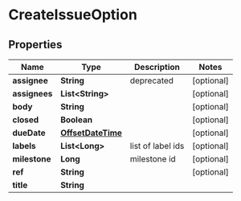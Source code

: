 # CreateIssueOption

## Properties
Name | Type | Description | Notes
------------ | ------------- | ------------- | -------------
**assignee** | **String** | deprecated |  [optional]
**assignees** | **List&lt;String&gt;** |  |  [optional]
**body** | **String** |  |  [optional]
**closed** | **Boolean** |  |  [optional]
**dueDate** | [**OffsetDateTime**](OffsetDateTime.md) |  |  [optional]
**labels** | **List&lt;Long&gt;** | list of label ids |  [optional]
**milestone** | **Long** | milestone id |  [optional]
**ref** | **String** |  |  [optional]
**title** | **String** |  | 
